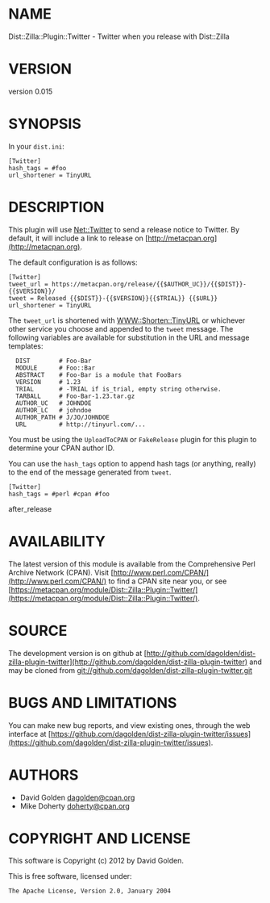 # NAME

Dist::Zilla::Plugin::Twitter - Twitter when you release with Dist::Zilla

# VERSION

version 0.015

# SYNOPSIS

In your `dist.ini`:

    [Twitter]
    hash_tags = #foo
    url_shortener = TinyURL

# DESCRIPTION

This plugin will use [Net::Twitter](http://search.cpan.org/perldoc?Net::Twitter) to send a release notice to Twitter.
By default, it will include a link to release on [http://metacpan.org](http://metacpan.org).

The default configuration is as follows:

    [Twitter]
    tweet_url = https://metacpan.org/release/{{$AUTHOR_UC}}/{{$DIST}}-{{$VERSION}}/
    tweet = Released {{$DIST}}-{{$VERSION}}{{$TRIAL}} {{$URL}}
    url_shortener = TinyURL

The `tweet_url` is shortened with [WWW::Shorten::TinyURL](http://search.cpan.org/perldoc?WWW::Shorten::TinyURL) or
whichever other service you choose and
appended to the `tweet` message.  The following variables are
available for substitution in the URL and message templates:

      DIST        # Foo-Bar
      MODULE      # Foo::Bar
      ABSTRACT    # Foo-Bar is a module that FooBars
      VERSION     # 1.23
      TRIAL       # -TRIAL if is_trial, empty string otherwise.
      TARBALL     # Foo-Bar-1.23.tar.gz
      AUTHOR_UC   # JOHNDOE
      AUTHOR_LC   # johndoe
      AUTHOR_PATH # J/JO/JOHNDOE
      URL         # http://tinyurl.com/...

You must be using the `UploadToCPAN` or `FakeRelease` plugin for this plugin to
determine your CPAN author ID.

You can use the `hash_tags` option to append hash tags (or anything,
really) to the end of the message generated from `tweet`.

    [Twitter]
    hash_tags = #perl #cpan #foo







after_release

# AVAILABILITY

The latest version of this module is available from the Comprehensive Perl
Archive Network (CPAN). Visit [http://www.perl.com/CPAN/](http://www.perl.com/CPAN/) to find a CPAN
site near you, or see [https://metacpan.org/module/Dist::Zilla::Plugin::Twitter/](https://metacpan.org/module/Dist::Zilla::Plugin::Twitter/).

# SOURCE

The development version is on github at [http://github.com/dagolden/dist-zilla-plugin-twitter](http://github.com/dagolden/dist-zilla-plugin-twitter)
and may be cloned from [git://github.com/dagolden/dist-zilla-plugin-twitter.git](git://github.com/dagolden/dist-zilla-plugin-twitter.git)

# BUGS AND LIMITATIONS

You can make new bug reports, and view existing ones, through the
web interface at [https://github.com/dagolden/dist-zilla-plugin-twitter/issues](https://github.com/dagolden/dist-zilla-plugin-twitter/issues).

# AUTHORS

- David Golden <dagolden@cpan.org>
- Mike Doherty <doherty@cpan.org>

# COPYRIGHT AND LICENSE

This software is Copyright (c) 2012 by David Golden.

This is free software, licensed under:

    The Apache License, Version 2.0, January 2004
